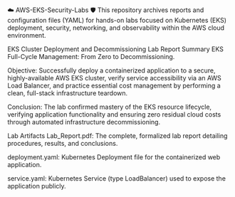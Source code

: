 ☁️ AWS-EKS-Security-Labs 🛡️
This repository archives reports and configuration files (YAML) for hands-on labs focused on Kubernetes (EKS) deployment, security, networking, and observability within the AWS cloud environment.

EKS Cluster Deployment and Decommissioning Lab Report Summary
EKS Full-Cycle Management: From Zero to Decommissioning.

Objective: Successfully deploy a containerized application to a secure, highly-available AWS EKS cluster, verify service accessibility via an AWS Load Balancer, and practice essential cost management by performing a clean, full-stack infrastructure teardown.

Conclusion: The lab confirmed mastery of the EKS resource lifecycle, verifying application functionality and ensuring zero residual cloud costs through automated infrastructure decommissioning.

Lab Artifacts
Lab_Report.pdf: The complete, formalized lab report detailing procedures, results, and conclusions.

deployment.yaml: Kubernetes Deployment file for the containerized web application.

service.yaml: Kubernetes Service (type LoadBalancer) used to expose the application publicly.
